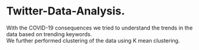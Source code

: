 # Twitter-Data-Analysis.

With the COVID-19 consequences we tried to understand the trends in the data based on trending keywords.<br>
We further performed clustering of the data using K mean clustering.

